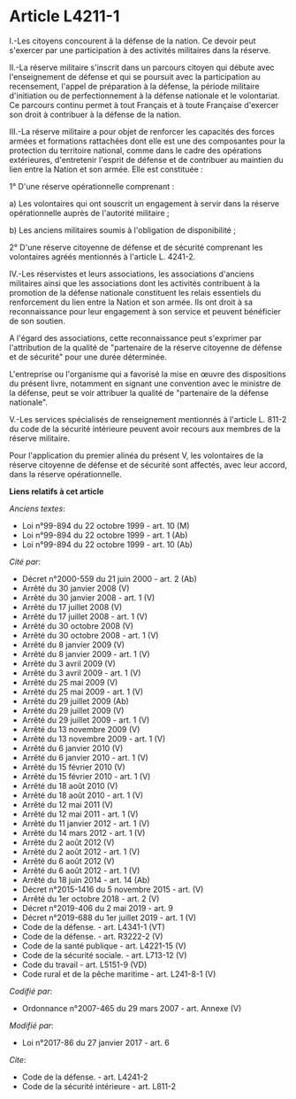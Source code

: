 # Article L4211-1

I.-Les citoyens concourent à la défense de la nation. Ce devoir peut s'exercer par une participation à des activités
militaires dans la réserve. 

II.-La réserve militaire s'inscrit dans un parcours citoyen qui débute avec l'enseignement de défense et qui se poursuit avec
la participation au recensement, l'appel de préparation à la défense, la période militaire d'initiation ou de
perfectionnement à la défense nationale et le volontariat. Ce parcours continu permet à tout Français et à toute Française
d'exercer son droit à contribuer à la défense de la nation. 

III.-La réserve militaire a pour objet de renforcer les capacités des forces armées et formations rattachées dont elle est
une des composantes pour la protection du territoire national, comme dans le cadre des opérations extérieures, d'entretenir
l'esprit de défense et de contribuer au maintien du lien entre la Nation et son armée. Elle est constituée : 

1° D'une réserve opérationnelle comprenant : 

a) Les volontaires qui ont souscrit un engagement à servir dans la réserve opérationnelle auprès de l'autorité militaire ; 

b) Les anciens militaires soumis à l'obligation de disponibilité ; 

2° D'une réserve citoyenne de défense et de sécurité comprenant les volontaires agréés mentionnés à l'article L. 4241-2. 

IV.-Les réservistes et leurs associations, les associations d'anciens militaires ainsi que les associations dont les
activités contribuent à la promotion de la défense nationale constituent les relais essentiels du renforcement du lien entre
la Nation et son armée. Ils ont droit à sa reconnaissance pour leur engagement à son service et peuvent bénéficier de son
soutien. 

A l'égard des associations, cette reconnaissance peut s'exprimer par l'attribution de la qualité de "partenaire de la réserve
citoyenne de défense et de sécurité" pour une durée déterminée. 

L'entreprise ou l'organisme qui a favorisé la mise en œuvre des dispositions du présent livre, notamment en signant une
convention avec le ministre de la défense, peut se voir attribuer la qualité de "partenaire de la défense nationale". 

V.-Les services spécialisés de renseignement mentionnés à l'article L. 811-2 du code de la sécurité intérieure peuvent avoir
recours aux membres de la réserve militaire. 

Pour l'application du premier alinéa du présent V, les volontaires de la réserve citoyenne de défense et de sécurité sont
affectés, avec leur accord, dans la réserve opérationnelle.

**Liens relatifs à cet article**

_Anciens textes_:

  - Loi n°99-894 du 22 octobre 1999 - art. 10 (M)
  - Loi n°99-894 du 22 octobre 1999 - art. 1 (Ab)
  - Loi n°99-894 du 22 octobre 1999 - art. 10 (Ab)

_Cité par_:

  - Décret n°2000-559 du 21 juin 2000 - art. 2 (Ab)
  - Arrêté du 30 janvier 2008 (V)
  - Arrêté du 30 janvier 2008 - art. 1 (V)
  - Arrêté du 17 juillet 2008 (V)
  - Arrêté du 17 juillet 2008 - art. 1 (V)
  - Arrêté du 30 octobre 2008 (V)
  - Arrêté du 30 octobre 2008 - art. 1 (V)
  - Arrêté du 8 janvier 2009 (V)
  - Arrêté du 8 janvier 2009 - art. 1 (V)
  - Arrêté du 3 avril 2009 (V)
  - Arrêté du 3 avril 2009 - art. 1 (V)
  - Arrêté du 25 mai 2009 (V)
  - Arrêté du 25 mai 2009 - art. 1 (V)
  - Arrêté du 29 juillet 2009 (Ab)
  - Arrêté du 29 juillet 2009 (V)
  - Arrêté du 29 juillet 2009 - art. 1 (V)
  - Arrêté du 13 novembre 2009 (V)
  - Arrêté du 13 novembre 2009 - art. 1 (V)
  - Arrêté du 6 janvier 2010 (V)
  - Arrêté du 6 janvier 2010 - art. 1 (V)
  - Arrêté du 15 février 2010 (V)
  - Arrêté du 15 février 2010 - art. 1 (V)
  - Arrêté du 18 août 2010 (V)
  - Arrêté du 18 août 2010 - art. 1 (V)
  - Arrêté du 12 mai 2011 (V)
  - Arrêté du 12 mai 2011 - art. 1 (V)
  - Arrêté du 11 janvier 2012 - art. 1 (V)
  - Arrêté du 14 mars 2012 - art. 1 (V)
  - Arrêté du 2 août 2012 (V)
  - Arrêté du 2 août 2012 - art. 1 (V)
  - Arrêté du 6 août 2012 (V)
  - Arrêté du 6 août 2012 - art. 1 (V)
  - Arrêté du 18 juin 2014 - art. 14 (Ab)
  - Décret n°2015-1416 du 5 novembre 2015 - art. (V)
  - Arrêté du 1er octobre 2018 - art. 2 (V)
  - Décret n°2019-406 du 2 mai 2019 - art. 9
  - Décret n°2019-688 du 1er juillet 2019 - art. 1 (V)
  - Code de la défense. - art. L4341-1 (VT)
  - Code de la défense. - art. R3222-2 (V)
  - Code de la santé publique - art. L4221-15 (V)
  - Code de la sécurité sociale. - art. L713-12 (V)
  - Code du travail - art. L5151-9 (VD)
  - Code rural et de la pêche maritime - art. L241-8-1 (V)

_Codifié par_:

  - Ordonnance n°2007-465 du 29 mars 2007 - art. Annexe (V)

_Modifié par_:

  - Loi n°2017-86 du 27 janvier 2017 - art. 6

_Cite_:

  - Code de la défense. - art. L4241-2
  - Code de la sécurité intérieure - art. L811-2
